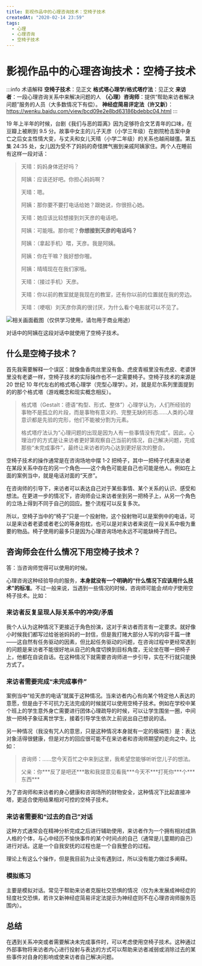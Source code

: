 ```yaml
---
title: 影视作品中的心理咨询技术：空椅子技术
createdAt: "2020-02-14 23:59"
tags:
  - 心理
  - 心理咨询
  - 空椅子技术
---
```


# 影视作品中的心理咨询技术：空椅子技术

:::info 术语解释
**空椅子技术**：见正文
**格式塔心理学/格式塔疗法**：见正文
**来访者**：一段心理咨询关系中来解决问题的人
**（心理）咨询师**：提供“帮助来访者解决问题”服务的人员（大多数情况下有偿）。
**神经症简易评定法（许又新）**：https://wenku.baidu.com/view/bcd09e2e8bd63186bdebbc04.html
:::

19 年上半年的时候，台剧《我们与恶的距离》因为足够符合文艺青年的口味，在豆瓣上被刷到 9.5 分。故事中女主的儿子天彦（小学三年级）在剧院枪击案中身亡之后女主性情大变，与丈夫和女儿天晴（小学二年级）的关系也越闹越僵。第五集 24:35 处，女儿因为受不了妈妈的奇怪脾气搬到亲戚阿姨家住。两个人在睡前有这样一段对话：

> 天晴：妈妈身体还好吗？
>
> 阿姨：应该还好吧。你担心妈妈啊？
>
> 天晴：嗯。
>
> 阿姨：那你要不要打电话给她？跟她说，你很担心她。
>
> 天晴：她应该比较想接到刘天彦的电话吧。
>
> 阿姨：可能哦。那你呢？**你想接到天彦的电话吗？**
>
> 阿姨：（拿起手机）喂，天彦。我是阿姨。
>
> 阿姨：你在干嘛？我好想你喔。
>
> 阿姨：晴晴现在在我们家哦。
>
> 天晴：（接过手机）天彦。
>
> 天晴：你以前的教室就是我现在的教室，还有你以前的位置就在我的旁边。
>
> 天晴：（哽咽）刘天彦你真的很讨厌，为什么看个电影就可以不见了。

![相关画面截图（仅供学习使用，请勿用于商业用途）](https://cdn.sa.net/2024/11/27/DCy7iK5NXEn8F26.webp)

对话中的阿姨在这段对话中就使用了空椅子技术。

## 什么是空椅子技术？

首先我需要解释一个误区：就像鱼香肉丝里没有鱼、虎皮青椒里没有虎皮、老婆饼里没有老婆一样，空椅子技术的实际操作也不一定需要椅子。空椅子技术的来源是 20 世纪 10 年代左右的格式塔心理学（完型心理学）。对，就是尼尔系列里面提到的的那个格式塔（游戏概念和现实概念相反）。

> 格式塔（Gestalt：德语“构型、形式、整体”）心理学认为，人们所经验的事物不是孤立的片段，而是事物有意义的、完整无缺的形态……人类的心理意识都是先验的完形，他们不能被分割为元素。
>
> 格式塔疗法认为“心理问题的出现是因为人有一些事情没有完成”。因此，心理治疗的方式是让来访者更好第观察自己当前的情况，自己解决问题，完成那些“未完成事件”，最终让来访者的内心达到更好层次的整合。

空椅子技术的操作通常是在咨询场地中摆 1-2 把椅子，其中一把椅子代表来访者在某段关系中存在的另一个角色——这个角色可能是自己也可能是他人。例如在上面的案例当中，就是电话对面的“天彦”。

在咨询师的引导下，来访者可以表达自己对于某些事情、某个关系的认识、感受和想法。在更进一步的情况下，咨询师会让来访者坐到另一把椅子上，从另一个角色的立场上得到不同于自己的回应。整个流程可以反复多次。

所以，空椅子当中的“椅子”只是一个投射物，这个投射物可以是案例中的电话，可以是来访者老婆或者老公的等身抱枕，也可以是对来访者来说在一段关系中极为重要的物品。椅子使用的最多只是因为心理咨询场地永远不可能缺椅子而已。

## 咨询师会在什么情况下用空椅子技术？

答：当咨询师觉得可以使用的时候。

心理咨询这种经验导向的服务，**本身就没有一个明确的“什么情况下应该用什么技术”的标准**。不过一般来说，当遇到一些情况的时候，咨询师可能会*倾向于*使用空椅子技术。比如：

### 来访者反复呈现人际关系中的冲突/矛盾

我个人认为这种情况下更接近于角色扮演，这对于来访者而言有一定要求。就好像小时候我们都写过给爸爸妈妈的一封信，但是我打赌大部分人写的内容千篇一律——这自然有任务驱动的因素，但比起任务驱动的问题，在咨询过程中更经常遇到的问题是来访者不能很好地从自己的角度切换到目标角度，无论坐在哪一把椅子上，他都在自说自话。在这种情况下就需要咨询师进一步引导，实在不行就只能换方式了。

### 来访者需要完成“未完成事件”

案例当中“给天彦的电话”就属于这种情况。当来访者内心有向某个特定他人表达的意愿，但是由于不可抗力无法完成的时候就可以使用空椅子技术。例如在学校中某个班上的学生意外身亡需要进行团体心理疏导的时候，可以让学生围坐一圈，中间放一把椅子象征离世学生，接着引导学生依次上前说出自己想说的话。

另一种情况（我没有咒人的意思，只是这种情况本身就有一定的极端性）是：表达对象活得很健康，但是对方的回应很可能不在来访者和咨询师期望的走向之中。比如：

> 咨询师：……您今天百忙之中来到这里，我希望您能够听听您儿子的想法。
>
> 父亲：你\*\*\*反了是吧还\*\*\*敢和我提意见看我\*\*\*今天不\*\*\*打死你\*\*\*个\*\*\*东西\*\*\*

为了咨询师和来访者的身心健康和咨询场所的财物安全，这种情况下比起直接冲塔，更适合使用结果相对可控的空椅子技术。

### 来访者需要和“过去的自己”对话

这种方式通常会在精神分析完成之后进行辅助使用，来访者作为一个拥有相对成熟人格的个体，与心中经历不愉快事件的某个时间点的自己（通常是儿童期的自己）进行对话。这是一个自我安抚的过程也是一个自我整合的过程。

理论上有这么个操作，但是我目前为止没有遇到过，所以没有能力做过多阐释。

### 模拟练习

主要是模拟对话。常见于帮助来访者克服社交恐惧的情况（仅为未发展成神经症的轻度社交恐惧，若许又新神经症简易评定法提示为神经症则不在心理咨询师服务范围内）。

## 总结

在遇到关系冲突或者需要解决未完成事件时，可以考虑使用空椅子技术。这种通过外部事物将来访者内心进行投射与表达的方式可以帮助来访者减弱或消除过去的某些事件对自身的影响或使来访者自己解决问题。
